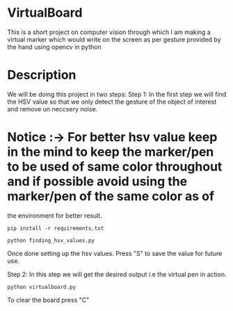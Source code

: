 # VirtualBoard
This is a short project on computer vision through which I am making a virtual marker which would write on the screen as per gesture provided by the hand using opencv in python

# Description 
We will be doing this project in two steps:
Step 1:
In the first step we will find the HSV value so that we only detect the gesture of the object of interest and remove un neccsery noise.

# Notice :-> For better hsv value keep in the mind to keep the marker/pen to be used of same color throughout and if possible avoid using the marker/pen of the same color as of 
  the environment for better result.
  
  `pip install -r requirements.txt`
  
  `python finding_hsv_values.py`
  
  Once done setting up the hsv values. Press "S" to save the value for future use.
  
Step 2: 
In this step we will get the desired output i.e the virtual pen in action. 

`python virtualboard.py`

To clear the board press "C"
